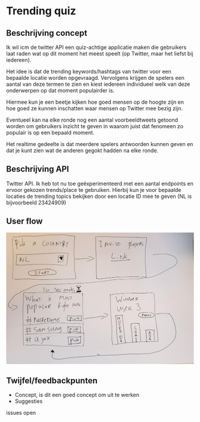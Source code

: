 # Trending quiz

## Beschrijving concept

Ik wil icm de twitter API een quiz-achtige applicatie maken die gebruikers laat raden wat op dit moment het meest speelt (op Twitter, maar het liefst bij iedereen).

Het idee is dat de trending keywords/hashtags van twitter voor een bepaalde locatie worden opgevraagd. Vervolgens krijgen de spelers een aantal van deze termen te zien en kiest iedereen individueel welk van deze onderwerpen op dat moment populairder is.

Hiermee kun je een beetje kijken hoe goed mensen op de hoogte zijn en hoe goed ze kunnen inschatten waar mensen op Twitter mee bezig zijn.

Eventueel kan na elke ronde nog een aantal voorbeeldtweets getoond worden om gebruikers inzicht te geven in waarom juist dat fenomeen zo populair is op een bepaald moment.

Het realtime gedeelte is dat meerdere spelers antwoorden kunnen geven en dat je kunt zien wat de anderen gegokt hadden na elke ronde.

## Beschrijving API

Twitter API. Ik heb tot nu toe geëxperimenteerd met een aantal endpoints en ervoor gekozen trends/place te gebruiken. Hierbij kun je voor bepaalde locaties de trending topics bekijken door een locatie ID mee te geven (NL is bijvoorbeeld 23424909)

## User flow

![image.jpeg](image.jpeg)

## Twijfel/feedbackpunten

- Concept, is dit een goed concept om uit te werken
- Suggesties


issues open